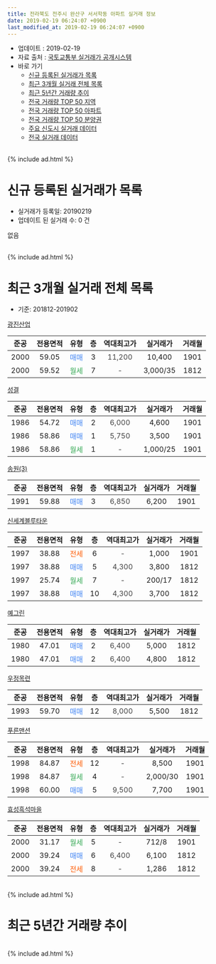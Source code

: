 ```yaml
---
title: 전라북도 전주시 완산구 서서학동 아파트 실거래 정보
date: 2019-02-19 06:24:07 +0900
last_modified_at: 2019-02-19 06:24:07 +0900
---
```


* 업데이트 : 2019-02-19
* 자료 출처 : [국토교통부 실거래가 공개시스템](http://rt.molit.go.kr)
* 바로 가기
    * [신규 등록된 실거래가 목록](#신규-등록된-실거래가-목록)
    * [최근 3개월 실거래 전체 목록](#최근-3개월-실거래-전체-목록)
    * [최근 5년간 거래량 추이](#최근-5년간-거래량-추이)
    * [전국 거래량 TOP 50 지역](https://ayogom.github.io/apt-trade-info/최근-3개월-전국에서-가장-거래가-많이-발생한-지역)
    * [전국 거래량 TOP 50 아파트](https://ayogom.github.io/apt-trade-info/최근-3개월-전국에서-가장-거래가-많이-발생한-아파트)
    * [전국 거래량 TOP 50 분양권](https://ayogom.github.io/apt-trade-info/최근-3개월-전국에서-가장-거래가-많이-발생한-분양권)
    * [주요 신도시 실거래 데이터](https://ayogom.github.io/apt-trade-info/주요-신도시)
    * [전국 실거래 데이터](https://ayogom.github.io/apt-trade-info/전국)
<br>
{% include ad.html %}
<br>

# 신규 등록된 실거래가 목록
* 실거래가 등록일: 20190219
* 업데이트 된 실거래 수: 0 건

없음

<br>
{% include ad.html %}
<br>

# 최근 3개월 실거래 전체 목록
* 기준: 201812-201902


[광진산업](https://search.naver.com/search.naver?query=%EC%A0%84%EB%9D%BC%EB%B6%81%EB%8F%84+%EC%A0%84%EC%A3%BC%EC%8B%9C+%EC%99%84%EC%82%B0%EA%B5%AC+%EC%84%9C%EC%84%9C%ED%95%99%EB%8F%99+%EA%B4%91%EC%A7%84%EC%82%B0%EC%97%85)

|준공|전용면적|유형|층|역대최고가|실거래가|거래월|
|:---:|:---:|:---:|:---:|:---:|:---:|:---:|
|2000|59.05|<span style="color:#4285f3">매매</span>|3|<span style="color:#444444">11,200</span>|10,400|1901|
|2000|59.52|<span style="color:#34a853">월세</span>|7|<span style="color:#444444">-</span>|3,000/35|1812|

[성결](https://search.naver.com/search.naver?query=%EC%A0%84%EB%9D%BC%EB%B6%81%EB%8F%84+%EC%A0%84%EC%A3%BC%EC%8B%9C+%EC%99%84%EC%82%B0%EA%B5%AC+%EC%84%9C%EC%84%9C%ED%95%99%EB%8F%99+%EC%84%B1%EA%B2%B0)

|준공|전용면적|유형|층|역대최고가|실거래가|거래월|
|:---:|:---:|:---:|:---:|:---:|:---:|:---:|
|1986|54.72|<span style="color:#4285f3">매매</span>|2|<span style="color:#444444">6,000</span>|4,600|1901|
|1986|58.86|<span style="color:#4285f3">매매</span>|1|<span style="color:#444444">5,750</span>|3,500|1901|
|1986|58.86|<span style="color:#34a853">월세</span>|1|<span style="color:#444444">-</span>|1,000/25|1901|

[송원(3)](https://search.naver.com/search.naver?query=%EC%A0%84%EB%9D%BC%EB%B6%81%EB%8F%84+%EC%A0%84%EC%A3%BC%EC%8B%9C+%EC%99%84%EC%82%B0%EA%B5%AC+%EC%84%9C%EC%84%9C%ED%95%99%EB%8F%99+%EC%86%A1%EC%9B%90%283%29)

|준공|전용면적|유형|층|역대최고가|실거래가|거래월|
|:---:|:---:|:---:|:---:|:---:|:---:|:---:|
|1991|59.88|<span style="color:#4285f3">매매</span>|3|<span style="color:#444444">6,850</span>|6,200|1901|

[신세계블루타운](https://search.naver.com/search.naver?query=%EC%A0%84%EB%9D%BC%EB%B6%81%EB%8F%84+%EC%A0%84%EC%A3%BC%EC%8B%9C+%EC%99%84%EC%82%B0%EA%B5%AC+%EC%84%9C%EC%84%9C%ED%95%99%EB%8F%99+%EC%8B%A0%EC%84%B8%EA%B3%84%EB%B8%94%EB%A3%A8%ED%83%80%EC%9A%B4)

|준공|전용면적|유형|층|역대최고가|실거래가|거래월|
|:---:|:---:|:---:|:---:|:---:|:---:|:---:|
|1997|38.88|<span style="color:#ff5a00">전세</span>|6|<span style="color:#444444">-</span>|1,000|1901|
|1997|38.88|<span style="color:#4285f3">매매</span>|5|<span style="color:#444444">4,300</span>|3,800|1812|
|1997|25.74|<span style="color:#34a853">월세</span>|7|<span style="color:#444444">-</span>|200/17|1812|
|1997|38.88|<span style="color:#4285f3">매매</span>|10|<span style="color:#444444">4,300</span>|3,700|1812|

[예그린](https://search.naver.com/search.naver?query=%EC%A0%84%EB%9D%BC%EB%B6%81%EB%8F%84+%EC%A0%84%EC%A3%BC%EC%8B%9C+%EC%99%84%EC%82%B0%EA%B5%AC+%EC%84%9C%EC%84%9C%ED%95%99%EB%8F%99+%EC%98%88%EA%B7%B8%EB%A6%B0)

|준공|전용면적|유형|층|역대최고가|실거래가|거래월|
|:---:|:---:|:---:|:---:|:---:|:---:|:---:|
|1980|47.01|<span style="color:#4285f3">매매</span>|2|<span style="color:#444444">6,400</span>|5,000|1812|
|1980|47.01|<span style="color:#4285f3">매매</span>|2|<span style="color:#444444">6,400</span>|4,800|1812|

[우정목련](https://search.naver.com/search.naver?query=%EC%A0%84%EB%9D%BC%EB%B6%81%EB%8F%84+%EC%A0%84%EC%A3%BC%EC%8B%9C+%EC%99%84%EC%82%B0%EA%B5%AC+%EC%84%9C%EC%84%9C%ED%95%99%EB%8F%99+%EC%9A%B0%EC%A0%95%EB%AA%A9%EB%A0%A8)

|준공|전용면적|유형|층|역대최고가|실거래가|거래월|
|:---:|:---:|:---:|:---:|:---:|:---:|:---:|
|1993|59.70|<span style="color:#4285f3">매매</span>|12|<span style="color:#444444">8,000</span>|5,500|1812|

[푸른맨션](https://search.naver.com/search.naver?query=%EC%A0%84%EB%9D%BC%EB%B6%81%EB%8F%84+%EC%A0%84%EC%A3%BC%EC%8B%9C+%EC%99%84%EC%82%B0%EA%B5%AC+%EC%84%9C%EC%84%9C%ED%95%99%EB%8F%99+%ED%91%B8%EB%A5%B8%EB%A7%A8%EC%85%98)

|준공|전용면적|유형|층|역대최고가|실거래가|거래월|
|:---:|:---:|:---:|:---:|:---:|:---:|:---:|
|1998|84.87|<span style="color:#ff5a00">전세</span>|12|<span style="color:#444444">-</span>|8,500|1901|
|1998|84.87|<span style="color:#34a853">월세</span>|4|<span style="color:#444444">-</span>|2,000/30|1901|
|1998|60.00|<span style="color:#4285f3">매매</span>|5|<span style="color:#444444">9,500</span>|7,700|1901|

[효성흑석마을](https://search.naver.com/search.naver?query=%EC%A0%84%EB%9D%BC%EB%B6%81%EB%8F%84+%EC%A0%84%EC%A3%BC%EC%8B%9C+%EC%99%84%EC%82%B0%EA%B5%AC+%EC%84%9C%EC%84%9C%ED%95%99%EB%8F%99+%ED%9A%A8%EC%84%B1%ED%9D%91%EC%84%9D%EB%A7%88%EC%9D%84)

|준공|전용면적|유형|층|역대최고가|실거래가|거래월|
|:---:|:---:|:---:|:---:|:---:|:---:|:---:|
|2000|31.17|<span style="color:#34a853">월세</span>|5|<span style="color:#444444">-</span>|712/8|1901|
|2000|39.24|<span style="color:#4285f3">매매</span>|6|<span style="color:#444444">6,400</span>|6,100|1812|
|2000|39.24|<span style="color:#ff5a00">전세</span>|8|<span style="color:#444444">-</span>|1,286|1812|


<br>
{% include ad.html %}
<br>

# 최근 5년간 거래량 추이


<div style="width:100%;">
    <canvas id="deal_progress" height="200"></canvas>
</div>

<script>
new Chart(document.getElementById("deal_progress"), {
    type: 'line',
    data: {
        labels: ['201402','201403','201404','201405','201406','201407','201408','201409','201410','201411','201412','201501','201502','201503','201504','201505','201506','201507','201508','201509','201510','201511','201512','201601','201602','201603','201604','201605','201606','201607','201608','201609','201610','201611','201612','201701','201702','201703','201704','201705','201706','201707','201708','201709','201710','201711','201712','201801','201802','201803','201804','201805','201806','201807','201808','201809','201810','201811','201812','201901','201902'],
        datasets: [{
            label: '매매',
            pointRadius: 1,
            data: [11, 17, 19, 13, 16, 8, 6, 7, 13, 4, 8, 6, 13, 21, 17, 9, 12, 11, 17, 9, 13, 10, 8, 9, 13, 16, 17, 13, 15, 8, 18, 10, 11, 16, 7, 13, 9, 11, 10, 18, 10, 11, 10, 12, 10, 13, 14, 10, 14, 13, 8, 5, 6, 8, 3, 12, 15, 11, 6, 5, 0],
            borderColor: "rgba(255, 201, 14, 1)",
            backgroundColor: "rgba(255, 201, 14, 0.5)",
            fill: false,
            lineTension: 0
        },{
            label: '전월세',
            pointRadius: 1,
            data: [10, 16, 5, 11, 4, 4, 0, 9, 1, 2, 2, 4, 5, 5, 3, 3, 3, 3, 2, 5, 6, 2, 1, 4, 5, 7, 5, 5, 7, 3, 5, 0, 6, 0, 7, 3, 5, 5, 5, 3, 3, 3, 7, 1, 2, 7, 1, 2, 2, 4, 4, 6, 5, 3, 2, 1, 2, 1, 3, 5, 0],
            borderColor: "rgba(0, 141, 185, 1)",
            backgroundColor: "rgba(0, 141, 185, 0.5)",
            fill: false,
            lineTension: 0
        }
        ]
    },
    options: {
        responsive: true,
        title: {
            display: false
        },
        tooltips: {
            mode: 'index',
            intersect: false
        },
        hover: {
            mode: 'nearest',
            intersect: true
        },
        scales: {
            xAxes: [{
                display: true,
                scaleLabel: {
                    display: true,
                    labelString: '년/월'
                }
            }],
            yAxes: [{
                display: true,
                ticks: {
                    suggestedMin: 0,
                },
                scaleLabel: {
                    display: true,
                    labelString: '실거래 수'
                }
            }]
        }
    }
});

</script>


<br>
{% include ad.html %}
<br>

